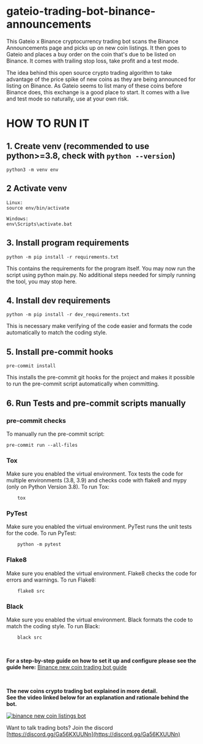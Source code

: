 # gateio-trading-bot-binance-announcements
This Gateio x Binance cryptocurrency trading bot scans the Binance Announcements page and picks up on new coin listings.
It then goes to Gateio and places a buy order on the coin that's due to be listed on Binance.
It comes with trailing stop loss, take profit and a test mode.

The idea behind this open source crypto trading algorithm to take advantage of the price spike of new coins as they are being announced for listing on Binance.
As Gateio seems to list many of these coins before Binance does, this exchange is a good place to start.
It comes with a live and test mode so naturally, use at your own risk.

# HOW TO RUN IT
## 1. Create venv (recommended to use python>=3.8, check with `python --version`)

    python3 -m venv env

## 2 Activate venv

    Linux:
    source env/bin/activate

    Windows:
    env\Scripts\activate.bat

## 3. Install program requirements

    python -m pip install -r requirements.txt

This contains the requirements for the program itself. You may now run the script using python main.py.
No additional steps needed for simply running the tool, you may stop here.

## 4. Install dev requirements

    python -m pip install -r dev_requirements.txt

This is necessary make verifying of the code easier and formats the code automatically to match the coding style.

## 5. Install pre-commit hooks

    pre-commit install

This installs the pre-commit git hooks for the project and makes it possible to run the pre-commit script automatically when committing.

## 6. Run Tests and pre-commit scripts manually
### pre-commit checks
To manually run the pre-commit script:

    pre-commit run --all-files

### Tox
Make sure you enabled the virtual environment.
Tox tests the code for multiple environments (3.8, 3.9) and checks code with flake8 and mypy (only on Python Version 3.8).
To run Tox:

        tox

### PyTest
Make sure you enabled the virtual environment.
PyTest runs the unit tests for the code.
To run PyTest:

        python -m pytest


### Flake8
Make sure you enabled the virtual environment.
Flake8 checks the code for errors and warnings.
To run Flake8:

        flake8 src

### Black
Make sure you enabled the virtual environment.
Black formats the code to match the coding style.
To run Black:

        black src



<p>&nbsp;</p>

**For a step-by-step guide on how to set it up and configure please see the guide here:** [Binance new coin trading bot guide](https://www.cryptomaton.org/2021/10/17/a-binance-and-gate-io-crypto-trading-bot-for-new-coin-announcements//)


<p>&nbsp;</p>

**The new coins crypto trading bot explained in more detail.<br>
See the video linked below for an explanation and rationale behind the bot.**

[![binance new coin listings bot](https://img.youtube.com/vi/mIa9eQDhubs/0.jpg)](https://youtu.be/SsSgD0v16Kg)

Want to talk trading bots? Join the discord [https://discord.gg/Ga56KXUUNn](https://discord.gg/Ga56KXUUNn)
